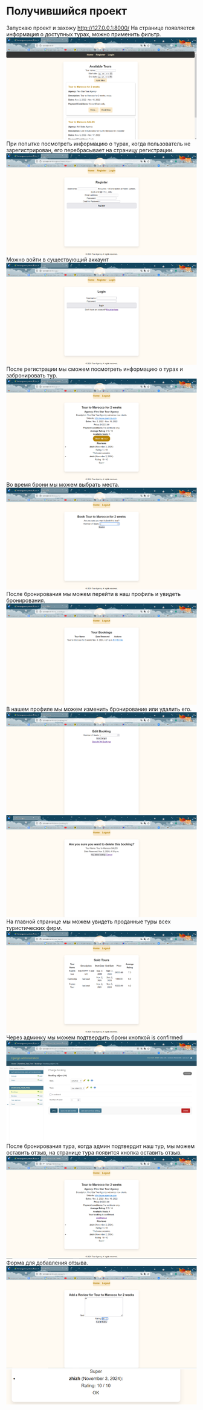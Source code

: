 # Получившийся проект

Запускаю проект и захожу http://127.0.0.1:8000/
На странице появляется информация о доступных турах, можно применить фильтр.
![Главная страница](images/entering_site.png)
При попытке посмотреть информацию о турах, когда пользователь не зарегистрирован, его перебрасывает на страницу регистрации.
![Регистрация](images/try_without_login.png)
Можно войти в существующий аккаунт
![Регистрация](images/login.png)
После регистрации мы сможем посмотреть информацию о турах и забронировать тур. 
![Информация о турах](images/booking_tour.png)
Во время брони мы можем выбрать места.
![Бронь](images/booking_exact_tour.png)
После бронирования мы можем перейти в наш профиль и увидеть бронирования.
![Наш профиль](images/my_bookings.png)
В нашем профиле мы можем изменить бронирование или удалить его. 
![Редактирование бронирования](images/edit_bookings.png)
![Редактирование бронирования](images/deleting.png)
На главной странице мы можем увидеть проданные туры всех туристических фирм.
![Редактирование бронирования](images/sold_tours.png)
Через админку мы можем подтвердить брони кнопкой is confirmed
![Редактирование бронирования](images/admin_confirmation.png)
После бронирования тура, когда админ подтвердит наш тур, мы можем оставить отзыв, на странице тура появится кнопка оставить отзыв.
![Редактирование бронирования](images/add_review.png)
Форма для добавления отзыва.
![Редактирование бронирования](images/review.png)
![Редактирование бронирования](images/our_review.png)